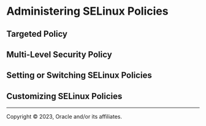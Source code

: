 # Administering SELinux Policies

## Targeted Policy

## Multi-Level Security Policy

## Setting or Switching SELinux Policies

## Customizing SELinux Policies

---

Copyright © 2023, Oracle and/or its affiliates.

